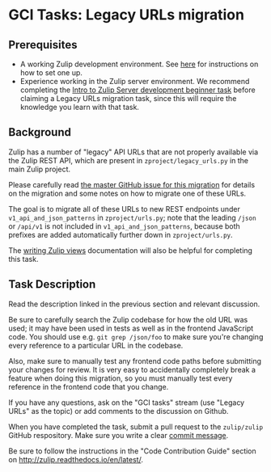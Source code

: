 # GCI Tasks: Legacy URLs migration

## Prerequisites

* A working Zulip development environment. See
  [here](https://github.com/zulip/zulip-gci/blob/master/README.md) for instructions
  on how to set one up.
* Experience working in the Zulip server environment.  We recommend
completing the
[Intro to Zulip Server development beginner task](https://github.com/zulip/zulip-gci/blob/master/tasks/intro-to-zulip-server.md)
before claiming a Legacy URLs migration task, since this will require
the knowledge you learn with that task.

## Background

Zulip has a number of "legacy" API URLs that are not properly
available via the Zulip REST API, which are present in
`zproject/legacy_urls.py` in the main Zulip project.

Please carefully read
[the master GitHub issue for this migration](https://github.com/zulip/zulip/issues/611)
for details on the migration and some notes on how to migrate one of
these URLs.

The goal is to migrate all of these URLs to new REST endpoints under
`v1_api_and_json_patterns` in `zproject/urls.py`; note that the
leading `/json` or `/api/v1` is not included in
`v1_api_and_json_patterns`, because both prefixes are added
automatically further down in `zproject/urls.py`.

The
[writing Zulip views](http://zulip.readthedocs.io/en/latest/writing-views.html)
documentation will also be helpful for completing this task.

## Task Description

Read the description linked in the previous section and relevant discussion.

Be sure to carefully search the Zulip codebase for how the old URL was
used; it may have been used in tests as well as in the frontend
JavaScript code.  You should use e.g. `git grep /json/foo` to make
sure you're changing every reference to a particular URL in the
codebase.

Also, make sure to manually test any frontend code paths before
submitting your changes for review.  It is very easy to accidentally
completely break a feature when doing this migration, so you must
manually test every reference in the frontend code that you change.

If you have any questions, ask on the "GCI tasks" stream (use "Legacy
URLs" as the topic) or add comments to the discussion on Github.

When you have completed the task, submit a pull request to the
`zulip/zulip` GitHub respository. Make sure you write a clear
[commit message](https://zulip.readthedocs.io/en/latest/version-control.html#commit-messages).

Be sure to follow the instructions in the "Code Contribution Guide"
section on http://zulip.readthedocs.io/en/latest/.
